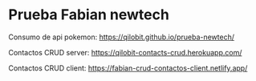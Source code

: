 # Prueba Fabian newtech

Consumo de api pokemon:
https://qilobit.github.io/prueba-newtech/

Contactos CRUD server:
https://qilobit-contacts-crud.herokuapp.com/

Contactos CRUD client:
https://fabian-crud-contactos-client.netlify.app/
